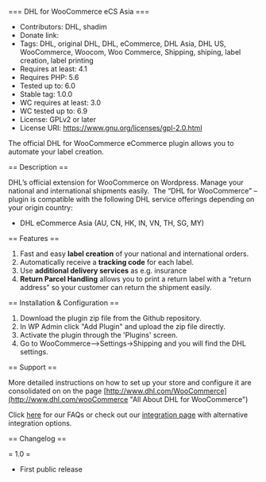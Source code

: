 === DHL for WooCommerce eCS Asia ===

* Contributors: DHL, shadim
* Donate link: 
* Tags: DHL, original DHL, DHL, eCommerce, DHL Asia, DHL US, WooCommerce, Woocom, Woo Commerce, Shipping, shiping, label creation, label printing
* Requires at least: 4.1
* Requires PHP: 5.6
* Tested up to: 6.0
* Stable tag: 1.0.0
* WC requires at least: 3.0
* WC tested up to: 6.9
* License: GPLv2 or later
* License URI: https://www.gnu.org/licenses/gpl-2.0.html

The official DHL for WooCommerce eCommerce plugin allows you to automate your label creation.

== Description ==

DHL’s official extension for WooCommerce on Wordpress. Manage your national and international shipments easily.  The “DHL for WooCommerce” – plugin is compatible with the following DHL service offerings depending on your origin country:

* DHL eCommerce Asia (AU, CN, HK, IN, VN, TH, SG, MY)


== Features ==

1. Fast and easy **label creation** of your national and international orders.
1. Automatically receive a **tracking code** for each label.
1. Use **additional delivery services** as e.g. insurance
1. **Return Parcel Handling** allows you to print a return label with a “return address” so your customer can return the shipment easily. 

== Installation & Configuration ==

1. Download the plugin zip file from the Github repository.
1. In WP Admin click "Add Plugin" and upload the zip file directly.
1. Activate the plugin through the 'Plugins' screen.
1. Go to WooCommerce-->Settings->Shipping and you will find the DHL settings.


== Support ==

More detailed instructions on how to set up your store and configure it are consolidated on on the page [http://www.dhl.com/WooCommerce](http://www.dhl.com/wooCommerce "All About DHL for WooCommerce")

Click [here](www.dhl.com/faqs) for our FAQs or check out our [integration page](www.dhl.com/Integration) with alternative integration options.


== Changelog ==

= 1.0 =
* First public release